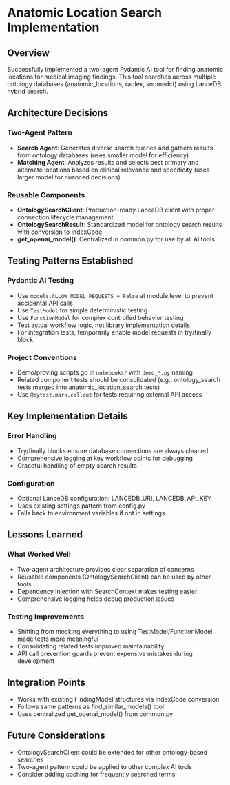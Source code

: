 # Anatomic Location Search Implementation

## Overview
Successfully implemented a two-agent Pydantic AI tool for finding anatomic locations for medical imaging findings. This tool searches across multiple ontology databases (anatomic_locations, radlex, snomedct) using LanceDB hybrid search.

## Architecture Decisions

### Two-Agent Pattern
- **Search Agent**: Generates diverse search queries and gathers results from ontology databases (uses smaller model for efficiency)
- **Matching Agent**: Analyzes results and selects best primary and alternate locations based on clinical relevance and specificity (uses larger model for nuanced decisions)

### Reusable Components
- **OntologySearchClient**: Production-ready LanceDB client with proper connection lifecycle management
- **OntologySearchResult**: Standardized model for ontology search results with conversion to IndexCode
- **get_openai_model()**: Centralized in common.py for use by all AI tools

## Testing Patterns Established

### Pydantic AI Testing
- Use `models.ALLOW_MODEL_REQUESTS = False` at module level to prevent accidental API calls
- Use `TestModel` for simple deterministic testing
- Use `FunctionModel` for complex controlled behavior testing
- Test actual workflow logic, not library implementation details
- For integration tests, temporarily enable model requests in try/finally block

### Project Conventions
- Demo/proving scripts go in `notebooks/` with `demo_*.py` naming
- Related component tests should be consolidated (e.g., ontology_search tests merged into anatomic_location_search tests)
- Use `@pytest.mark.callout` for tests requiring external API access

## Key Implementation Details

### Error Handling
- Try/finally blocks ensure database connections are always cleaned
- Comprehensive logging at key workflow points for debugging
- Graceful handling of empty search results

### Configuration
- Optional LanceDB configuration: LANCEDB_URI, LANCEDB_API_KEY
- Uses existing settings pattern from config.py
- Falls back to environment variables if not in settings

## Lessons Learned

### What Worked Well
- Two-agent architecture provides clear separation of concerns
- Reusable components (OntologySearchClient) can be used by other tools
- Dependency injection with SearchContext makes testing easier
- Comprehensive logging helps debug production issues

### Testing Improvements
- Shifting from mocking everything to using TestModel/FunctionModel made tests more meaningful
- Consolidating related tests improved maintainability
- API call prevention guards prevent expensive mistakes during development

## Integration Points
- Works with existing FindingModel structures via IndexCode conversion
- Follows same patterns as find_similar_models() tool
- Uses centralized get_openai_model() from common.py

## Future Considerations
- OntologySearchClient could be extended for other ontology-based searches
- Two-agent pattern could be applied to other complex AI tools
- Consider adding caching for frequently searched terms